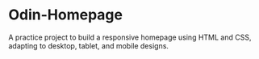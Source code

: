 # Odin-Homepage

A practice project to build a responsive homepage using HTML and CSS, adapting to desktop, tablet, and mobile designs.